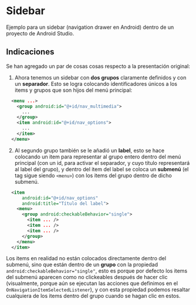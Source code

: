 # Sidebar
Ejemplo para un sidebar (navigation drawer en Android) dentro de un proyecto de Android Studio.

## Indicaciones
Se han agregado un par de cosas cosas respecto a la presentación original:

1. Ahora tenemos un sidebar con **dos grupos** claramente definidos y con un **separador**. Esto se logra colocando identificadores únicos a los items y grupos que son hijos del menú principal:
```XML
  <menu ...>
    <group android:id="@+id/nav_multimedia">
      ...
    </group>
    <item android:id="@+id/nav_options">
      ...
    </item>
  </menu>
```

2. Al segundo grupo también se le añadió un **label**, esto se hace colocando un item para representar al grupo entero dentro del menú principal (con un id, para activar el separador, y cuyo título representará al label del grupo), y dentro del item del label se coloca un **submenú** (el tag sigue siendo `<menu>`) con los items del grupo dentro de dicho submenú.
```XML
  <item
      android:id="@+id/nav_options"
      android:title="Título del label">
    <menu>
      <group android:checkableBehavior="single">
        <item ... />
        <item ... />
        <item ... />
      </group>
    </menu>
  </item>
```
Los items en realidad no están colocados directamente dentro del submenú, sino que están dentro de un **grupo** con la propiedad `android:checkableBehavior="single"`, esto es porque por defecto los items del submenú aparecen como no clickeables después de hacer clic (visualmente, porque aún se ejecutan las acciones que definimos en el `OnNavigationItemSelectedListener`), y con esta propiedad podemos resaltar cualquiera de los items dentro del grupo cuando se hagan clic en estos.

